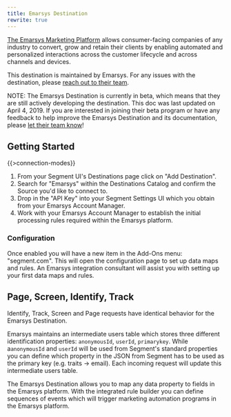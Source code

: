 ```yaml
---
title: Emarsys Destination
rewrite: true
---
```


[The Emarsys Marketing Platform](https://www.emarsys.com/?utm_source=segmentio&utm_medium=docs&utm_campaign=partners) allows consumer-facing companies of any industry to convert, grow and retain their clients by enabling automated and personalized interactions across the customer lifecycle and across channels and devices.

This destination is maintained by Emarsys. For any issues with the destination, please [reach out to their team](mailto:help@support.emarsys.com).

NOTE: The Emarsys Destination is currently in beta, which means that they are still actively developing the destination. This doc was last updated on April 4, 2019. If you are interested in joining their beta program or have any feedback to help improve the Emarsys Destination and its documentation, please [let their team know](mailto:help@support.emarsys.com)!

## Getting Started

{{>connection-modes}}

1. From your Segment UI's Destinations page click on "Add Destination".
2. Search for "Emarsys" within the Destinations Catalog and confirm the Source you'd like to connect to.
3. Drop in the "API Key" into your Segment Settings UI which you obtain from your Emarsys Account Manager.
4. Work with your Emarsys Account Manager to establish the initial processing rules required within the Emarsys platform.

### Configuration

Once enabled you will have a new item in the Add-Ons menu: "segment.com". This will
open the configuration page to set up data maps and rules. An Emarsys integration consultant will assist you with setting up your first data maps and rules.


## Page, Screen, Identify, Track


Identify, Track, Screen and Page requests have identical
behavior for the Emarsys Destination.

Emarsys maintains an intermediate users table which stores three different identification properties: `anonymousId`, `userId`, `primarykey`. While a`anonymousId` and `userId` will be used from Segment's standard properties you can define which property in
the JSON from Segment has to be used as the primary key
(e.g. traits -> email). Each incoming request will update this intermediate users table.

The Emarsys Destination allows you to map any data property to fields in the Emarsys platform. With the integrated rule builder you can define sequences of events which will trigger marketing automation programs in the Emarsys platform.
